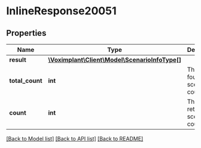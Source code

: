 # InlineResponse20051

## Properties
Name | Type | Description | Notes
------------ | ------------- | ------------- | -------------
**result** | [**\Voximplant\Client\Model\ScenarioInfoType[]**](ScenarioInfoType.md) |  | [optional] 
**total_count** | **int** | The total found scenario count. | [optional] 
**count** | **int** | The returned scenario count. | [optional] 

[[Back to Model list]](../README.md#documentation-for-models) [[Back to API list]](../README.md#documentation-for-api-endpoints) [[Back to README]](../README.md)


